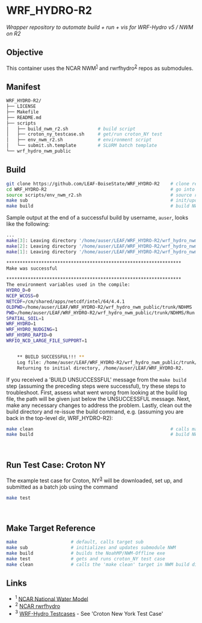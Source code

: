 # WRF_HYDRO-R2
*Wrapper repository to automate build + run + vis for WRF-Hydro v5 / NWM on R2*
<br>

## Objective
This container uses the NCAR NWM<sup>[1](#1)</sup> and rwrfhydro<sup>[2](#2)</sup> repos as submodules.
<br>


## Manifest
```bash
WRF_HYDRO-R2/
├── LICENSE
├── Makefile
├── README.md
├── scripts
│   ├── build_nwm_r2.sh           # build script
│   ├── croton_ny_testcase.sh     # get/run croton_NY test
│   ├── env_nwm_r2.sh             # environment script
│   └── submit.sh.template        # SLURM batch template
└── wrf_hydro_nwm_public
```

## Build
```bash            
git clone https://github.com/LEAF-BoiseState/WRF_HYDRO-R2    # clone repo
cd WRF_HYDRO-R2                                              # go into repo
source scripts/env_nwm_r2.sh                                 # source r2 environment
make sub                                                     # init/update submodules
make build                                                   # build NWM-offline exe
```

Sample output at the end of a successful build by username, `auser`, looks like the following:
```bash
...
make[3]: Leaving directory '/home/auser/LEAF/WRF_HYDRO-R2/wrf_hydro_nwm_public/trunk/NDHMS/Land_models/NoahMP/run'
make[2]: Leaving directory '/home/auser/LEAF/WRF_HYDRO-R2/wrf_hydro_nwm_public/trunk/NDHMS/Land_models/NoahMP'
make[1]: Leaving directory '/home/auser/LEAF/WRF_HYDRO-R2/wrf_hydro_nwm_public/trunk/NDHMS'

*****************************************************************
Make was successful

*****************************************************************
The environment variables used in the compile:
HYDRO_D=0
NCEP_WCOSS=0
NETCDF=/cm/shared/apps/netcdf/intel/64/4.4.1
OLDPWD=/home/auser/LEAF/WRF_HYDRO-R2/wrf_hydro_nwm_public/trunk/NDHMS
PWD=/home/auser/LEAF/WRF_HYDRO-R2/wrf_hydro_nwm_public/trunk/NDHMS/Run
SPATIAL_SOIL=1
WRF_HYDRO=1
WRF_HYDRO_NUDGING=1
WRF_HYDRO_RAPID=0
WRFIO_NCD_LARGE_FILE_SUPPORT=1


	** BUILD SUCCESSFUL!!! **
	Log file: /home/auser/LEAF/WRF_HYDRO-R2/wrf_hydro_nwm_public/trunk/NDHMS/WH_R2_noahMP_compile.log
	Returning to initial directory, /home/auser/LEAF/WRF_HYDRO-R2.
```

If you received a 'BUILD UNSUCCESSFUL' message from the `make build` step (assuming the preceding steps were successful), try these
steps to troubleshoot.  First, assess what went wrong from looking at the build log file, the path will be given just below the
UNSUCCESSFUL message.  Next, make any necessary changes to address the problem.  Lastly, clean out the build directory and re-issue
the build command, e.g. (assuming you are back in the top-level dir, WRF_HYDRO-R2):
```bash
make clean                                                   # calls make clean in build dir
make build                                                   # build NWM-offline exe
```
<br>


## Run Test Case: Croton NY
The example test case for Croton, NY<sup>[3](#3)</sup> will be downloaded, set up, and 
submitted as a batch job using the command
```bash
make test
```
<br>

                                                             
## Make Target Reference
```bash                        
make                    # default, calls target sub
make sub                # initializes and updates submodule NWM
make build              # builds the NoahMP/NWM-Offline exe
make test               # gets and runs croton_NY test case
make clean              # calls the 'make clean' target in NWM build dir
```
                                                                             
## Links
* <sup><a name="1">1</a></sup> [NCAR National Water Model](https://github.com/NCAR/wrf_hydro_nwm_public)          
* <sup><a name="2">2</a></sup> [NCAR rwrfhydro](https://github.com/NCAR/rwrfhydro)
* <sup><a name="3">3</a></sup> [WRF-Hydro Testcases](https://ral.ucar.edu/projects/wrf_hydro/testcases) - See 'Croton New York Test Case'

